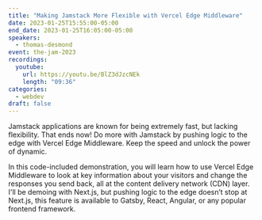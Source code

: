 ```yaml
---
title: "Making Jamstack More Flexible with Vercel Edge Middleware"
date: 2023-01-25T15:55:00-05:00
end_date: 2023-01-25T16:05:00-05:00
speakers:
  - thomas-desmond
event: the-jam-2023
recordings:
  youtube:
    url: https://youtu.be/BlZ3dJzcNEk
    length: "09:36"
categories:
  - webdev
draft: false
---
```


Jamstack applications are known for being extremely fast, but lacking flexibility. That ends now! Do more with Jamstack by pushing logic to the edge with Vercel Edge Middleware. Keep the speed and unlock the power of dynamic.

In this code-included demonstration, you will learn how to use Vercel Edge Middleware to look at key information about your visitors and change the responses you send back, all at the content delivery network (CDN) layer. I'll be demoing with Next.js, but pushing logic to the edge doesn’t stop at Next.js, this feature is available to Gatsby, React, Angular, or any popular frontend framework.